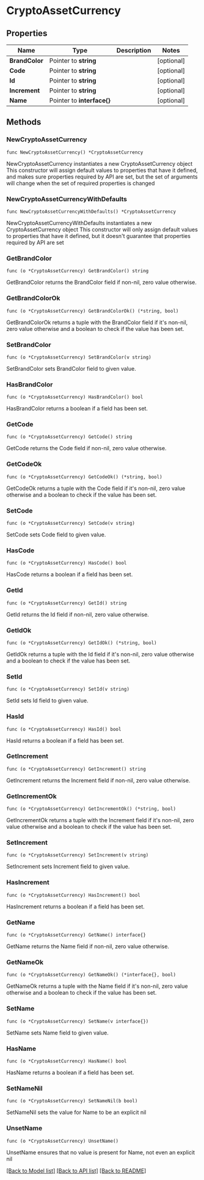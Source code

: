 # CryptoAssetCurrency

## Properties

Name | Type | Description | Notes
------------ | ------------- | ------------- | -------------
**BrandColor** | Pointer to **string** |  | [optional] 
**Code** | Pointer to **string** |  | [optional] 
**Id** | Pointer to **string** |  | [optional] 
**Increment** | Pointer to **string** |  | [optional] 
**Name** | Pointer to **interface{}** |  | [optional] 

## Methods

### NewCryptoAssetCurrency

`func NewCryptoAssetCurrency() *CryptoAssetCurrency`

NewCryptoAssetCurrency instantiates a new CryptoAssetCurrency object
This constructor will assign default values to properties that have it defined,
and makes sure properties required by API are set, but the set of arguments
will change when the set of required properties is changed

### NewCryptoAssetCurrencyWithDefaults

`func NewCryptoAssetCurrencyWithDefaults() *CryptoAssetCurrency`

NewCryptoAssetCurrencyWithDefaults instantiates a new CryptoAssetCurrency object
This constructor will only assign default values to properties that have it defined,
but it doesn't guarantee that properties required by API are set

### GetBrandColor

`func (o *CryptoAssetCurrency) GetBrandColor() string`

GetBrandColor returns the BrandColor field if non-nil, zero value otherwise.

### GetBrandColorOk

`func (o *CryptoAssetCurrency) GetBrandColorOk() (*string, bool)`

GetBrandColorOk returns a tuple with the BrandColor field if it's non-nil, zero value otherwise
and a boolean to check if the value has been set.

### SetBrandColor

`func (o *CryptoAssetCurrency) SetBrandColor(v string)`

SetBrandColor sets BrandColor field to given value.

### HasBrandColor

`func (o *CryptoAssetCurrency) HasBrandColor() bool`

HasBrandColor returns a boolean if a field has been set.

### GetCode

`func (o *CryptoAssetCurrency) GetCode() string`

GetCode returns the Code field if non-nil, zero value otherwise.

### GetCodeOk

`func (o *CryptoAssetCurrency) GetCodeOk() (*string, bool)`

GetCodeOk returns a tuple with the Code field if it's non-nil, zero value otherwise
and a boolean to check if the value has been set.

### SetCode

`func (o *CryptoAssetCurrency) SetCode(v string)`

SetCode sets Code field to given value.

### HasCode

`func (o *CryptoAssetCurrency) HasCode() bool`

HasCode returns a boolean if a field has been set.

### GetId

`func (o *CryptoAssetCurrency) GetId() string`

GetId returns the Id field if non-nil, zero value otherwise.

### GetIdOk

`func (o *CryptoAssetCurrency) GetIdOk() (*string, bool)`

GetIdOk returns a tuple with the Id field if it's non-nil, zero value otherwise
and a boolean to check if the value has been set.

### SetId

`func (o *CryptoAssetCurrency) SetId(v string)`

SetId sets Id field to given value.

### HasId

`func (o *CryptoAssetCurrency) HasId() bool`

HasId returns a boolean if a field has been set.

### GetIncrement

`func (o *CryptoAssetCurrency) GetIncrement() string`

GetIncrement returns the Increment field if non-nil, zero value otherwise.

### GetIncrementOk

`func (o *CryptoAssetCurrency) GetIncrementOk() (*string, bool)`

GetIncrementOk returns a tuple with the Increment field if it's non-nil, zero value otherwise
and a boolean to check if the value has been set.

### SetIncrement

`func (o *CryptoAssetCurrency) SetIncrement(v string)`

SetIncrement sets Increment field to given value.

### HasIncrement

`func (o *CryptoAssetCurrency) HasIncrement() bool`

HasIncrement returns a boolean if a field has been set.

### GetName

`func (o *CryptoAssetCurrency) GetName() interface{}`

GetName returns the Name field if non-nil, zero value otherwise.

### GetNameOk

`func (o *CryptoAssetCurrency) GetNameOk() (*interface{}, bool)`

GetNameOk returns a tuple with the Name field if it's non-nil, zero value otherwise
and a boolean to check if the value has been set.

### SetName

`func (o *CryptoAssetCurrency) SetName(v interface{})`

SetName sets Name field to given value.

### HasName

`func (o *CryptoAssetCurrency) HasName() bool`

HasName returns a boolean if a field has been set.

### SetNameNil

`func (o *CryptoAssetCurrency) SetNameNil(b bool)`

 SetNameNil sets the value for Name to be an explicit nil

### UnsetName
`func (o *CryptoAssetCurrency) UnsetName()`

UnsetName ensures that no value is present for Name, not even an explicit nil

[[Back to Model list]](../README.md#documentation-for-models) [[Back to API list]](../README.md#documentation-for-api-endpoints) [[Back to README]](../README.md)


